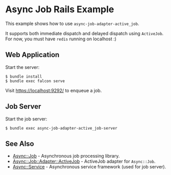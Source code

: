 # Async Job Rails Example

This example shows how to use `async-job-adapter-active_job`.

It supports both immediate dispatch and delayed dispatch using `ActiveJob`. For now, you must have `redis` running on localhost :)

## Web Application

Start the server:

```shell
$ bundle install
$ bundle exec falcon serve
```

Visit [https://localhost:9292/](https://localhost:9292/) to enqueue a job.

## Job Server

Start the job server:

```shell
$ bundle exec async-job-adapter-active_job-server
```

## See Also

- [Async::Job](https://github.com/socketry/async-job) - Asynchronous job processing library.
- [Async::Job::Adapter::ActiveJob](https://github.com/socketry/async-job-adapter-active_job) - ActiveJob adapter for `Async::Job`.
- [Async::Service](https://github.com/socketry/async-service) - Asynchronous service framework (used for job server).

